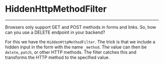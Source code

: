# HiddenHttpMethodFilter
---

Browsers only support GET and POST methods in forms and links. So, how can you use a DELETE endpoint in your backend?

For this we have the `HiddenHttpMethodFilter`. The trick is that we include a hidden input
in the form with the name `_method`. The value can then be `delete`, `patch`, or other HTTP methods.
The filter catches this and transforms the HTTP method to the specified value.